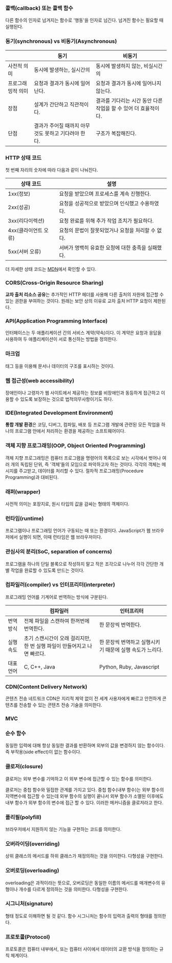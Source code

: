 ### 콜백(callback) 또는 콜백 함수
다른 함수의 인자로 넘겨지는 함수로 '행동'을 인자로 넘긴다. 넘겨진 함수는 필요할 때 실행된다.

### 동기(synchronous) vs 비동기(Asynchronous)

||동기|비동기|
|---|---|---|
|사전적 의미|동시에 발생하는, 실시간의|동시에 발생하지 않는, 비실시간의|
|프로그래밍적 의미|요청과 결과가 동시에 일어난다.|요청과 결과가 동시에 일어나지 않는다.|
|장점|설계가 간단하고 직관적이다.|결과를 기다리는 시간 동안 다른 작업을 할 수 있어 더 효율적이다.|
|단점|결과가 주어질 때까지 아무것도 못하고 기다려야 한다.|구조가 복잡해진다.|

### HTTP 상태 코드
첫 번째 자리의 숫자에 따라 다음과 같이 나눠진다.

|상태 코드|설명|
|---|---|
|1xx(정보)|요청을 받았으며 프로세스를 계속 진행한다.|
|2xx(성공)|요청을 성공적으로 받았으며 인식했고 수용하였다.|
|3xx(리다이렉션)|요청 완료를 위해 추가 작업 조치가 필요하다.|
|4xx(클라이언트 오류)|요청의 문법이 잘못되었거나 요청을 처리할 수 없다.|
|5xx(서버 오류)|서버가 명백히 유효한 요청에 대한 충족을 실패했다.|

더 자세한 상태 코드는 [MDN](https://developer.mozilla.org/ko/docs/Web/HTTP/Status)에서 확인할 수 있다.

### CORS(Cross-Origin Resource Sharing)
**교차 출처 리소스 공유**는 추가적인 HTTP 헤더를 사용해 다른 출처의 자원에 접근할 수 있는 권한을 부여하는 것이다. 원래는 보안 상의 이유로 교차 출처 HTTP 요청이 제한된다.

### API(Application Programming Interface)
인터페이스는 두 애플리케이션 간의 서비스 계약(약속)이다. 이 계약은 요청과 응답을 사용하여 두 애플리케이션이 서로 통신하는 방법을 정의한다.

### 마크업
태그 등을 이용해 문서나 데이터의 구조를 표시하는 것이다.

### 웹 접근성(web accessibility)
장애인이나 고령자가 웹 사이트에서 제공하는 정보를 비장애인과 동등하게 접근하고 이용할 수 있도록 보장하는 것으로 법적의무사항이기도 하다.

### IDE(Integrated Development Environment)
**통합 개발 환경**은 코딩, 디버그, 컴파일, 배포 등 프로그램 개발에 관련된 모든 작업을 하나의 프로그램 안에서 처리하는 환경을 제공하는 소프트웨어이다.

### 객체 지향 프로그래밍(OOP, Object Oriented Programming)
객체 지향 프로그래밍은 컴퓨터 프로그램을 명령어의 목록으로 보는 시각에서 벗어나 여러 개의 독립된 단위, 즉 '객체'들의 모임으로 파악하고자 하는 것이다. 각각의 객체는 메시지를 주고받고, 데이터를 처리할 수 있다. 절차적 프로그래밍(Procedure Programming)과 대비된다.

### 래퍼(wrapper)
사전적 의미는 포장지로, 원시 타입의 값을 감싸는 형태의 객체이다.

### 런타임(runtime)
프로그램이나 프로그래밍 언어가 구동되는 때 또는 환경이다. JavaScript가 웹 브라우저에서 실행이 되면, 이때 런타임은 웹 브라우저이다.

### 관심사의 분리(SoC, separation of concerns)
프로그램을 하나의 단일 블록으로 작성하지 말고 작은 조각으로 나누어 각각 간단한 개별 작업을 완료할 수 있도록 만드는 것이다.

### 컴파일러(compiler) vs 인터프리터(interpreter)
프로그래밍 언어를 기계어로 번역하는 방식에  구분된다.

||컴파일러|인터프리터|
|---|---|---|
|번역 방식|전체 파일을 스캔하여 한꺼번에 번역한다.|한 문장씩 번역한다.|
|실행 속도|초기 스캔시간이 오래 걸리지만, 한 번 실행 파일이 만들어지고 나면 빠르다.|한 문장씩 번역하고 실행시키기 때문에 실행 속도가 느리다.|
|대표 언어|C, C++, Java|Python, Ruby, Javascript|

### CDN(Content Delivery Network)
콘텐츠 전송 네트워크 CDN은 지리적 제약 없이 전 세계 사용자에게 빠르고 안전하게 콘텐츠를 전송할 수 있는 콘텐츠 전송 기술을 의미한다.

### MVC


### 순수 함수
동일한 입력에 대해 항상 동일한 결과를 반환하며 외부의 값을 변경하지 않는 함수이다. 즉 부작용(side effect)이 없는 함수이다.

### 클로저(closure)
클로저는 외부 변수를 기억하고 이 외부 변수에 접근할 수 있는 함수를 의미한다.

클로저는 중첩 함수와 밀접한 관계를 가지고 있다. 중첩 함수(내부 함수)는 외부 함수의 지역변수에 접근할 수 있는데 외부 함수의 실행이 끝나서 외부 함수가 소멸된 이후에도 내부 함수가 외부 함수의 변수에 접근 할 수 있다. 이러한 메커니즘을 클로저라고 한다.

### 폴리필(polyfill)

브라우저에서 지원하지 않는 기능을 구현하는 코드를 의미한다.

### 오버라이딩(overriding)

상위 클래스의 메서드를 하위 클래스가 재정의하는 것을 의미한다. 다형성을 구현한다.

### 오버로딩(overloading)

overloading은 과적이라는 뜻으로, 오버로딩은 동일한 이름의 메서드를 매개변수의 유형이나 개수를 다르게 정의하는 것을 의미한다. 다형성을 구현한다.

### 시그니처(signature)

형태 정도로 이해하면 될 것 같다. 함수 시그니처는 함수의 입력과 출력의 형태를 정의한다.

### 프로토콜(Protocol)

프로토콜은 컴퓨터 내부에서, 또는 컴퓨터 사이에서 데이터의 교환 방식을 정의하는 규칙 체계이다.
